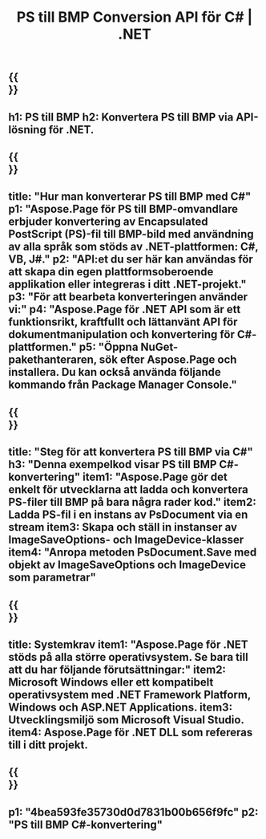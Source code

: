 ﻿---
translation: true
template: /_templates/_conversion-child-net.md
title: PS till BMP Conversion API för C# | .NET
url: /net/conversion/ps-to-bmp/
description: Exempelkod för PS till BMP C#-konvertering. Använd API-exempelkod för batch-PS-filer till BMP-konvertering inom VB.NET, Asp.NET eller någon .NET-baserad applikation.
informat: PS
outformat: BMP
otherformats: XPS EPS
---

{{<section banner>}}
---
h1: PS till BMP
h2: Konvertera PS till BMP via API-lösning för .NET.
---

{{<section overview>}}
---
title: "Hur man konverterar PS till BMP med C#"
p1: "Aspose.Page för PS till BMP-omvandlare erbjuder konvertering av Encapsulated PostScript (PS)-fil till BMP-bild med användning av alla språk som stöds av .NET-plattformen: C#, VB, J#."
p2: "API:et du ser här kan användas för att skapa din egen plattformsoberoende applikation eller integreras i ditt .NET-projekt."
p3: "För att bearbeta konverteringen använder vi:"
p4: "Aspose.Page för .NET API som är ett funktionsrikt, kraftfullt och lättanvänt API för dokumentmanipulation och konvertering för C#-plattformen."
p5: "Öppna NuGet-pakethanteraren, sök efter Aspose.Page och installera. Du kan också använda följande kommando från Package Manager Console."
---

{{<section feature1>}}
---
title: "Steg för att konvertera PS till BMP via C#"
h3: "Denna exempelkod visar PS till BMP C#-konvertering"
item1: "Aspose.Page gör det enkelt för utvecklarna att ladda och konvertera PS-filer till BMP på bara några rader kod."
item2: Ladda PS-fil i en instans av PsDocument via en stream
item3: Skapa och ställ in instanser av ImageSaveOptions- och ImageDevice-klasser
item4: "Anropa metoden PsDocument.Save med objekt av ImageSaveOptions och ImageDevice som parametrar"
---

{{<section feature2>}}
---
title: Systemkrav
item1: "Aspose.Page för .NET stöds på alla större operativsystem. Se bara till att du har följande förutsättningar:"
item2: Microsoft Windows eller ett kompatibelt operativsystem med .NET Framework Platform, Windows och ASP.NET Applications.
item3: Utvecklingsmiljö som Microsoft Visual Studio.
item4: Aspose.Page för .NET DLL som refereras till i ditt projekt.
---

{{<section gist>}}
---
p1: "4bea593fe35730d0d7831b00b656f9fc"
p2: "PS till BMP C#-konvertering"
---

